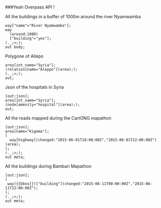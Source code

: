 ###Yeah Overpass API !

All the buildings in a buffer of 1000m around the river Nyamwamba

```
way["name"="River Nyamwamba"];
way
  (around:1000)
  ["building"="yes"];
(._;>;);
out body;
```

Polygone of Allepo

````
area[int_name="Syria"];
(relation[name="Aleppo"](area););
(._;>;);
out;
````

Json of the hospitals in Syria

```
[out:json];
area[int_name="Syria"];
(node[amenity="hospital"](area););
out;
```

All the roads mapped during the CartONG mapathon

```
[out:json];
area[name="Kigoma"];
(
  way[highway](changed:"2015-06-01T18:00:00Z","2015-06-01T22:00:00Z")(area);
);
(._;>;);
out meta;
```

All the buildings during Bambari Mapathon

```
[out:json];
(
 way({{bbox}})["building"](changed:"2015-06-11T00:00:00Z","2015-06-11T22:00:00Z");
);
(._;>;);
out meta;
```
